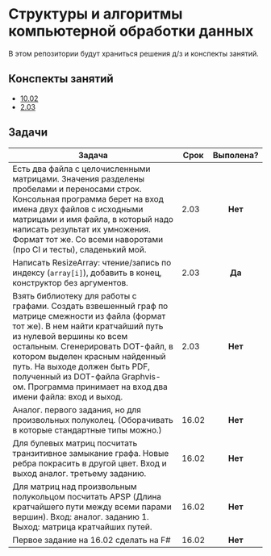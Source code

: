# Структуры и алгоритмы компьютерной обработки данных

В этом репозитории будут хранитьcя решения д/з и конспекты занятий.

## Конспекты занятий

- [10.02](./docs/why_are_we_suckers.md)
- [2.03](./docs/02032020.md)

## Задачи

|Задача|Срок|Выполена?|
|---|---|:---:|
|Есть два файла с целочисленными матрицами. Значения разделены пробелами и переносами строк. Консольная программа берет на вход имена двух файлов с исходными матрицами и имя файла, в который надо написать результат их умножения. Формат тот же. Со всеми наворотами (про CI и тесты), сладенький мой.|2.03|**Нет**|
|Написать ResizeArray: чтение/запись по индексу (```array[i]```), добавить в конец, конструктор без аргументов.|2.03|**Да**|
|Взять библиотеку для работы с графами. Создать взвешенный граф по матрице смежности из файла (формат тот же). В нем найти кратчайший путь из нулевой вершины ко всем остальным. Сгенерировать DOT-файл, в котором выделен красным найденный путь. На выходе должен быть PDF, полученный из DOT-файла Graphvis-ом. Программа принимает на вход два имени файла: вход и выход.|2.03|**Нет**|
|Аналог. первого задания, но для произвольных полуколец. (Оборачивать в которые стандартные типы можно.)|16.02|**Нет**|
|Для булевых матриц посчитать транзитивное замыкание графа. Новые ребра покрасить в другой цвет. Вход и выход аналог. третьему заданию.|16.02|**Нет**|
|Для матриц над произвольным полукольцом посчитать APSP (Длина кратчайшего пути между всеми парами вершин). Вход: аналог. заданию 1. Выход: матрица кратчайших путей.|16.02|**Нет**|
|Первое задание на 16.02 сделать на F#|16.02|**Нет**|